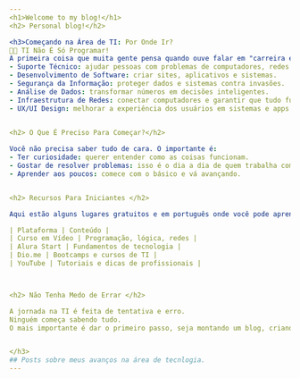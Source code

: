 ```yaml
---
<h1>Welcome to my blog!</h1>
<h2> Personal blog!</h2>

<h3>Começando na Área de TI: Por Onde Ir?
👩‍💻 TI Não É Só Programar!
A primeira coisa que muita gente pensa quando ouve falar em "carreira em TI" é programação. Mas TI é um universo enorme, com várias trilhas possíveis:
- Suporte Técnico: ajudar pessoas com problemas de computadores, redes e software.
- Desenvolvimento de Software: criar sites, aplicativos e sistemas.
- Segurança da Informação: proteger dados e sistemas contra invasões.
- Análise de Dados: transformar números em decisões inteligentes.
- Infraestrutura de Redes: conectar computadores e garantir que tudo funcione.
- UX/UI Design: melhorar a experiência dos usuários em sistemas e apps.

  
<h2> O Que É Preciso Para Começar?</h2>

Você não precisa saber tudo de cara. O importante é:
- Ter curiosidade: querer entender como as coisas funcionam.
- Gostar de resolver problemas: isso é o dia a dia de quem trabalha com tecnologia.
- Aprender aos poucos: comece com o básico e vá avançando.


<h2> Recursos Para Iniciantes </h2>

Aqui estão alguns lugares gratuitos e em português onde você pode aprender:

| Plataforma | Conteúdo | 
| Curso em Vídeo | Programação, lógica, redes | 
| Alura Start | Fundamentos de tecnologia | 
| Dio.me | Bootcamps e cursos de TI | 
| YouTube | Tutoriais e dicas de profissionais | 



<h2> Não Tenha Medo de Errar </h2>

A jornada na TI é feita de tentativa e erro. 
Ninguém começa sabendo tudo. 
O mais importante é dar o primeiro passo, seja montando um blog, criando um portfólio ou instalando seu primeiro sistema Linux.


</h3>
## Posts sobre meus avanços na área de tecnlogia.
---
```

